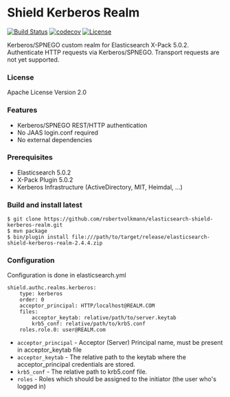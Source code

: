 Shield Kerberos Realm
=====================

[![Build Status](https://travis-ci.org/robertvolkmann/elasticsearch-shield-kerberos-realm.svg?branch=master)](https://travis-ci.org/robertvolkmann/elasticsearch-shield-kerberos-realm)
[![codecov](https://codecov.io/gh/robertvolkmann/elasticsearch-shield-kerberos-realm/branch/master/graph/badge.svg)](https://codecov.io/gh/robertvolkmann/elasticsearch-shield-kerberos-realm)
[![License](http://img.shields.io/:license-apache-blue.svg)](http://www.apache.org/licenses/LICENSE-2.0.html)

Kerberos/SPNEGO custom realm for Elasticsearch X-Pack 5.0.2.  
Authenticate HTTP requests via Kerberos/SPNEGO. Transport requests are not yet supported.

### License
Apache License Version 2.0

### Features

* Kerberos/SPNEGO REST/HTTP authentication
* No JAAS login.conf required
* No external dependencies

### Prerequisites

* Elasticsearch 5.0.2
* X-Pack Plugin 5.0.2
* Kerberos Infrastructure (ActiveDirectory, MIT, Heimdal, ...)

### Build and install latest
    $ git clone https://github.com/robertvolkmann/elasticsearch-shield-kerberos-realm.git
    $ mvn package
    $ bin/plugin install file:///path/to/target/release/elasticsearch-shield-kerberos-realm-2.4.4.zip

### Configuration

Configuration is done in elasticsearch.yml

    shield.authc.realms.kerberos:
        type: kerberos
        order: 0
        acceptor_principal: HTTP/localhost@REALM.COM
        files:
            acceptor_keytab: relative/path/to/server.keytab
            krb5_conf: relative/path/to/krb5.conf
        roles.role.0: user@REALM.com

* ``acceptor_principal`` - Acceptor (Server) Principal name, must be present in acceptor_keytab file
* ``acceptor_keytab`` - The relative path to the keytab where the acceptor_principal credentials are stored.
* ``krb5_conf`` - The relative path to krb5.conf file.
* ``roles`` - Roles which should be assigned to the initiator (the user who's logged in)
